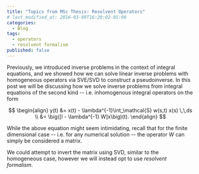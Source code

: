 ```yaml
---
title: "Topics from MSc Thesis: Resolvent Operators"
# last_modified_at: 2016-03-09T16:20:02-05:00
categories:
  - Blog
tags:
  - operators
  - resolvent formalism
published: false
---
```


Previously, we introduced inverse problems in the context of integral equations, and we showed how we can solve linear inverse problems with homogeneous operators via SVE/SVD to construct a pseudoinverse. In this post we will be discussing how we solve inverse problems from integral equations of the second kind -- i.e. inhomogenous integral operators on the form

$$
\begin{align}
    y(t) &= x(t) -  \lambda^{-1}\int_\mathcal{S} w(s,t) x(s) \,\,ds \\
    &= \big([I - \lambda^{-1} W]x\big)(t).
\end{align}
$$

While the above equation might seem intimidating, recall that for the finite dimensional case -- i.e. for any numerical solution -- the operator $W$ can simply be considered a matrix.

We could attempt to invert the matrix using SVD, similar to the homogeneous case, however we will instead opt to use *resolvent formalism*.